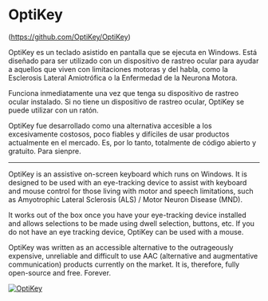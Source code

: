 # OptiKey

(https://github.com/OptiKey/OptiKey)

OptiKey es un teclado asistido en pantalla que se ejecuta en Windows. Está diseñado para ser utilizado con un dispositivo de rastreo ocular para ayudar a aquellos que viven con limitaciones motoras y del habla, como la Esclerosis Lateral Amiotrófica o la Enfermedad de la Neurona Motora.

Funciona inmediatamente una vez que tenga su dispositivo de rastreo ocular instalado. Si no tiene un dispositivo de rastreo ocular, OptiKey se puede utilizar con un ratón.

OptiKey fue desarrollado como una alternativa accesible a los excesivamente costosos, poco fiables y difíciles de usar productos actualmente en el mercado. Es, por lo tanto, totalmente de código abierto y gratuito. Para sienpre.

__________________________

OptiKey is an assistive on-screen keyboard which runs on Windows. It is designed to be used with an eye-tracking device to assist with 
keyboard and mouse control for those living with motor and speech limitations, such as Amyotrophic Lateral Sclerosis (ALS) / Motor Neuron
Disease (MND).

It works out of the box once you have your eye-tracking device installed and allows selections to be made using dwell selection, buttons,
etc. If you do not have an eye tracking device, OptiKey can be used with a mouse.

OptiKey was written as an accessible alternative to the outrageously expensive, unreliable and difficult to use AAC (alternative and
augmentative communication) products currently on the market. It is, therefore, fully open-source and free. Forever.

[![OptiKey](http://i.imgur.com/L8azsNR.png.png)](https://youtu.be/HLkyORh7vKkt=57s "OptiKey")

